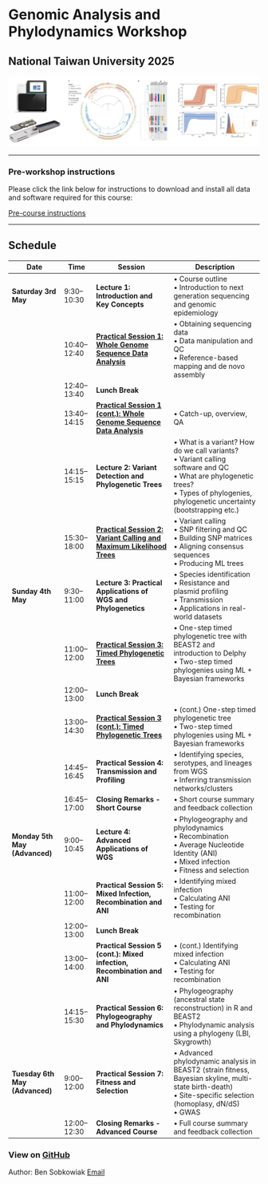 # Genomic Analysis and Phylodynamics Workshop 
## National Taiwan University 2025


![Title Image](Sequence_trees.png)


---


### Pre-workshop instructions

Please click the link below for instructions to download and install all data and software required for this course:

[Pre-course instructions](PreCourse_instructions.md)

---

## Schedule


| Date            | Time         | Session                                                         | Description                                                                                                                                              |
|------------------|--------------|------------------------------------------------------------------|----------------------------------------------------------------------------------------------------------------------------------------------------------|
| **Saturday 3rd May** | 9:30–10:30   | **Lecture 1: Introduction and Key Concepts**                    | • Course outline<br>• Introduction to next generation sequencing and genomic epidemiology                                                               |
|                  | 10:40–12:40  | [**Practical Session 1: Whole Genome Sequence Data Analysis**](Practicals/Obtaining_sequencing_data.md)    | • Obtaining sequencing data<br>• Data manipulation and QC<br>• Reference-based mapping and de novo assembly                                             |
|                  | 12:40–13:40  | **Lunch Break**                                                 |                                                                                                                                                          |
|                  | 13:40–14:15  | [**Practical Session 1 (cont.): Whole Genome Sequence Data Analysis**](Practicals/Obtaining_sequencing_data.md) | • Catch-up, overview, QA                                                                                                                           |
|                  | 14:15–15:15  | **Lecture 2: Variant Detection and Phylogenetic Trees**         | • What is a variant? How do we call variants?<br>• Variant calling software and QC<br>• What are phylogenetic trees?<br>• Types of phylogenies, phylogenetic uncertainty (bootstrapping etc.) |
|                  | 15:30–18:00  | [**Practical Session 2: Variant Calling and Maximum Likelihood Trees**](Practicals/VariantCall.md) | • Variant calling<br>• SNP filtering and QC<br>• Building SNP matrices<br>• Aligning consensus sequences<br>• Producing ML trees                  |
| **Sunday 4th May** | 9:30–11:00   | **Lecture 3: Practical Applications of WGS and Phylogenetics**  | • Species identification<br>• Resistance and plasmid profiling<br>• Transmission<br>• Applications in real-world datasets                               |
|                  | 11:00–12:00  | [**Practical Session 3: Timed Phylogenetic Trees**](Practicals/Beast.md)              | • One-step timed phylogenetic tree with BEAST2 and introduction to Delphy<br>• Two-step timed phylogenies using ML + Bayesian frameworks                 |
|                  | 12:00–13:00  | **Lunch Break**                                                 |                                                                                                                                                          |
|                  | 13:00–14:30  | [**Practical Session 3 (cont.): Timed Phylogenetic Trees**](Practicals/Beast.md)      | • (cont.) One-step timed phylogenetic tree <br>• Two-step timed phylogenies using ML + Bayesian frameworks                                               |
|                  | 14:45–16:45  | **Practical Session 4: Transmission and Profiling**            | • Identifying species, serotypes, and lineages from WGS<br>• Inferring transmission networks/clusters                                   |
|                  | 16:45–17:00  | **Closing Remarks - Short Course**            | • Short course summary and feedback collection                                   |
| **Monday 5th May (Advanced)** | 9:00–10:45   | **Lecture 4: Advanced Applications of WGS**                     | • Phylogeography and phylodynamics<br>• Recombination<br>• Average Nucleotide Identity (ANI)<br>• Mixed infection<br>• Fitness and selection             |
|                  | 11:00–12:00  | **Practical Session 5: Mixed Infection, Recombination and ANI**| • Identifying mixed infection<br>• Calculating ANI<br>• Testing for recombination                                                                        |
|                  | 12:00–13:00  | **Lunch Break**                                                 |                                                                                                                                                          |
|                  | 13:00–14:00  | **Practical Session 5 (cont.): Mixed infection, Recombination and ANI** | • (cont.) Identifying mixed infection<br>• Calculating ANI<br>• Testing for recombination                                                       |
|                  | 14:15–15:30  | **Practical Session 6: Phylogeography and Phylodynamics**      | • Phylogeography (ancestral state reconstruction) in R and BEAST2<br>• Phylodynamic analysis using a phylogeny (LBI, Skygrowth)                         |
| **Tuesday 6th May (Advanced)** | 9:00–12:00   | **Practical Session 7: Fitness and Selection**                  | • Advanced phylodynamic analysis in BEAST2 (strain fitness, Bayesian skyline, multi-state birth-death)<br>• Site-specific selection (homoplasy, dN/dS)<br>• GWAS |
|                  | 12:00–12:30  | **Closing Remarks - Advanced Course**                                  | • Full course summary and feedback collection                                                                                                                 |



### View on [GitHub](https://github.com/bensobkowiak/GenomicsCourse/)

Author: Ben Sobkowiak [Email](mailto:b.sobkowiak.12@ucl.ac.uk)
